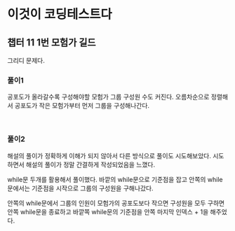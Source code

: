 # 이것이 코딩테스트다

## 챕터 11 1번 모험가 길드

그리디 문제다.

### 풀이1

공포도가 올라갈수록 구성해야할 모험가 그룹 구성원 수도 커진다. 오름차순으로 정렬해서 공포도가 작은 모험가부터 먼저 그룹을 구성해나간다.

<br>

### 풀이2

해설의 풀이가 정확하게 이해가 되지 않아서 다른 방식으로 풀이도 시도해보았다. 시도하면서 해설의 풀이가 정말 간결하게 작성되었음을 느꼈다.

while문 두개를 활용해서 풀이했다. 바깥의 while문으로 기준점을 잡고 안쪽의 while문에서는 기준점을 시작으로 그룹의 구성원을 구해나갔다. 

안쪽의 while문에서 그룹의 인원이 모험가의 공포도보다 작으면  구성원을 모두 구하면 안쪽 while문을 종료하고 바깥쪽 while문의 기준점을 안쪽 마지막 인덱스 + 1을 해주었다.

